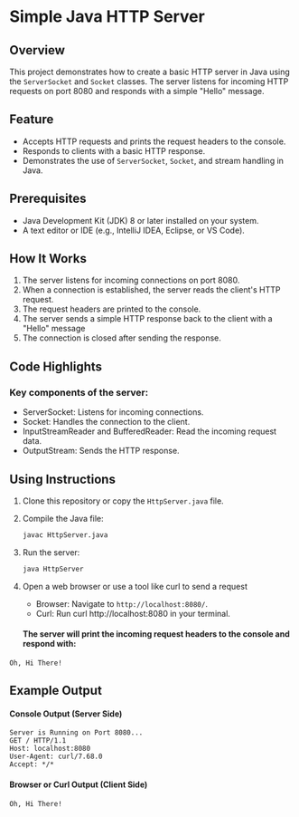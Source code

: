 # Simple Java HTTP Server

## Overview
This project demonstrates how to create a basic HTTP server in Java using the 
``ServerSocket`` and ``Socket`` classes. The server listens for incoming HTTP 
requests on port 8080 and responds with a simple "Hello" message.

## Feature
- Accepts HTTP requests and prints the request headers to the console.
- Responds to clients with a basic HTTP response.
- Demonstrates the use of ``ServerSocket``, ``Socket``, and stream handling in Java.

## Prerequisites
  - Java Development Kit (JDK) 8 or later installed on your system.
  - A text editor or IDE (e.g., IntelliJ IDEA, Eclipse, or VS Code).
 
## How It Works
  1. The server listens for incoming connections on port 8080.
  2. When a connection is established, the server reads the client's HTTP request.
  3. The request headers are printed to the console.
  4. The server sends a simple HTTP response back to the client with a "Hello" message
  5. The connection is closed after sending the response.
 
## Code Highlights
  ### Key components of the server:
  - ServerSocket: Listens for incoming connections.
  - Socket: Handles the connection to the client.
  - InputStreamReader and BufferedReader: Read the incoming request data.
  - OutputStream: Sends the HTTP response.
 
## Using Instructions
1. Clone this repository or copy the ``HttpServer.java`` file.
  
2. Compile the Java file:
   ```bash
   javac HttpServer.java
   ```
3. Run the server:
   ```bash
   java HttpServer
   ```
4. Open a web browser or use a tool like curl to send a request
   - Browser: Navigate to ``http://localhost:8080/``.
   - Curl: Run curl http://localhost:8080 in your terminal.
   #### The server will print the incoming request headers to the console and respond with:
``` 
Oh, Hi There!
```
## Example Output
#### Console Output (Server Side)
```
Server is Running on Port 8080...
GET / HTTP/1.1
Host: localhost:8080
User-Agent: curl/7.68.0
Accept: */*
```
#### Browser or Curl Output (Client Side)
```
Oh, Hi There!
```
       

